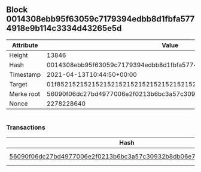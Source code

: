 ## Block 0014308ebb95f63059c7179394edbb8d1fbfa5774918e9b114c3334d43265e5d

Attribute | Value
--- | ---
Height | 13846
Hash | 0014308ebb95f63059c7179394edbb8d1fbfa5774918e9b114c3334d43265e5d
Timestamp | 2021-04-13T10:44:50+00:00
Target | 01f8521521521521521521521521521521521521521521521521521521521521
Merke root | 56090f06dc27bd4977006e2f0213b6bc3a57c30932b8db06e7c9c128d2bff0c7
Nonce | 2278228640

```

```

### Transactions

Hash | Amount
--- | ---
[56090f06dc27bd4977006e2f0213b6bc3a57c30932b8db06e7c9c128d2bff0c7](56090f06dc27bd4977006e2f0213b6bc3a57c30932b8db06e7c9c128d2bff0c7.md) | 10.00000000 SKEPTI 
